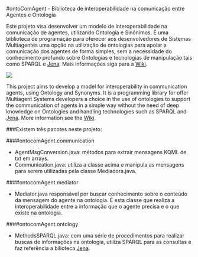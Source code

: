 #ontoComAgent - Biblioteca de interoperabilidade na comunicação entre Agentes e Ontologia



Este projeto visa desenvolver um modelo de interoperabilidade na comunicação de agentes, utilizando Ontologia e Sinônimos. É uma biblioteca de programação para oferecer aos desenvolvedores de Sistemas Multiagentes uma opção na utilização de ontologias para apoiar a comunicação dos agentes de forma simples, sem a necessidade do conhecimento profundo sobre Ontologias e tecnologias de manipulação tais como SPARQL e [Jena](http://jena.apache.org/). Mais informações siga para a [Wiki](https://github.com/fabiosperotto/ontoComAgent/wiki).

<a href="http://img210.imageshack.us/img210/3405/diagramaaplicacao.png" target=_blank><img src="http://www.makeathumbnail.com/thumbnails/image143009.png"></a>



This project aims to develop a model for interoperability in communication agents, using Ontology and Synonyms. It is a programming library for offer Multiagent Systems developers a choice in the use of ontologies to support the communication of agents in a simple way without the need of deep knowledge on Ontologies and handling technologies such as SPARQL and [Jena](http://jena.apache.org/). More information see the [Wiki](https://github.com/fabiosperotto/ontoComAgent/wiki).


###Existem três pacotes neste projeto:

####ontocomAgent.communication

- AgentMsgConversion.java: métodos para extrair mensagens KQML de txt em arrays.
- Communication.java: utiliza a classe acima e manipula as mensagens para serem utilizadas pela classe Mediadora.java.

####ontocomAgent.mediator
- Mediator.java responsável por buscar conhecimento sobre o conteúdo da mensagem do agente na ontologia. É esta classe que realiza a interoperabilidade entre a informação que o agente precisa e o que existe na ontologia.

####ontocomAgent.ontology

- MethodsSPARQL.java: com uma série de procedimentos para realizar buscas de informações na ontologia, utiliza SPARQL para as consultas e faz referência a bilioteca [Jena](http://jena.apache.org/).
